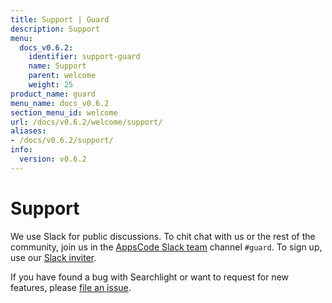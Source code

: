 ```yaml
---
title: Support | Guard
description: Support
menu:
  docs_v0.6.2:
    identifier: support-guard
    name: Support
    parent: welcome
    weight: 25
product_name: guard
menu_name: docs_v0.6.2
section_menu_id: welcome
url: /docs/v0.6.2/welcome/support/
aliases:
- /docs/v0.6.2/support/
info:
  version: v0.6.2
---
```


# Support

We use Slack for public discussions. To chit chat with us or the rest of the community, join us in the [AppsCode Slack team](https://appscode.slack.com/messages/C8M8HANQ0/details/) channel `#guard`. To sign up, use our [Slack inviter](https://slack.appscode.com/).

If you have found a bug with Searchlight or want to request for new features, please [file an issue](https://github.com/appscode/guard/issues/new).
